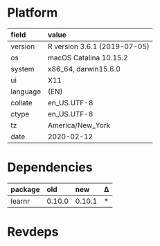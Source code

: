 # Platform

|field    |value                        |
|:--------|:----------------------------|
|version  |R version 3.6.1 (2019-07-05) |
|os       |macOS Catalina 10.15.2       |
|system   |x86_64, darwin15.6.0         |
|ui       |X11                          |
|language |(EN)                         |
|collate  |en_US.UTF-8                  |
|ctype    |en_US.UTF-8                  |
|tz       |America/New_York             |
|date     |2020-02-12                   |

# Dependencies

|package |old    |new    |Δ  |
|:-------|:------|:------|:--|
|learnr  |0.10.0 |0.10.1 |*  |

# Revdeps

